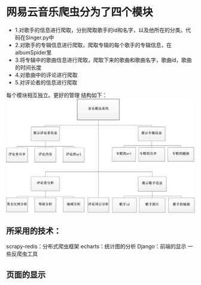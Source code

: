 # 网易云音乐爬虫分为了四个模块
- 1.对歌手的信息进行爬取，分别爬取歌手的id和名字，以及他所在的分类。代码在Singer.py中
- 2.对歌手的专辑信息进行爬取，爬取专辑的每个歌手的专辑信息，在albumSpider里
- 3.将专辑中的歌曲信息进行爬取，爬取下来的歌曲和歌曲名字，歌曲id，歌曲的时间长度
- 4.对歌曲中的评论进行爬取
- 5.对评论者的信息进行爬取

每个模块相互独立。更好的管理
结构如下：
![前端结构图](https://github.com/XuanmoFeng/wyy/blob/master/image/jiegou.png)
## 所采用的技术：
scrapy-redis：分布式爬虫框架
echarts：统计图的分析
Django：前端的显示
一些反爬虫工具
## 页面的显示
